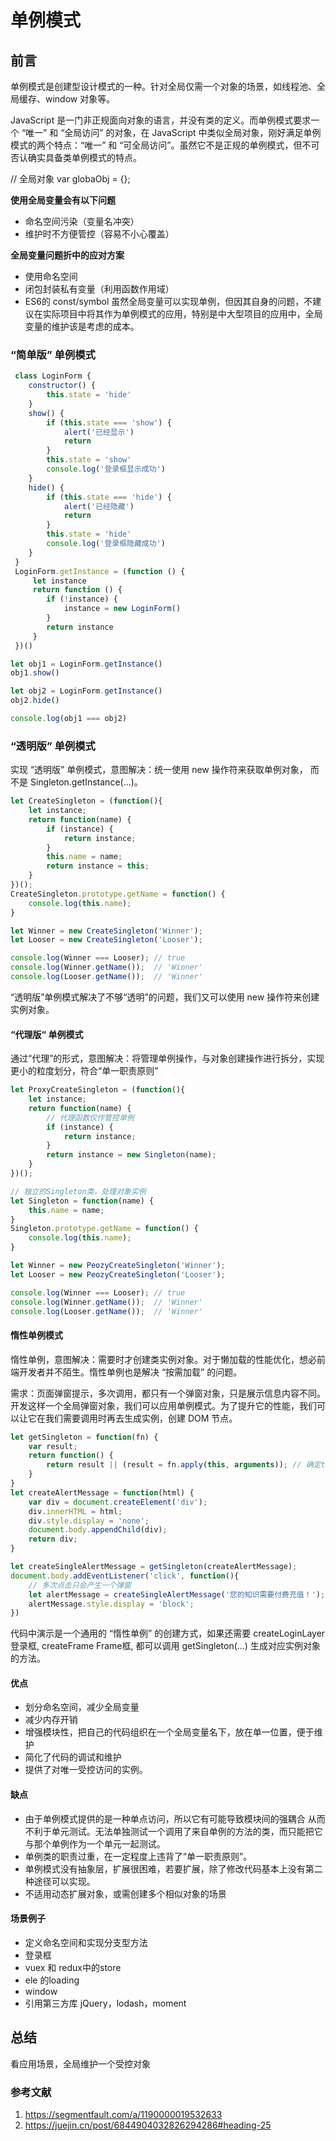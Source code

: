 # 单例模式

## 前言

单例模式是创建型设计模式的一种。针对全局仅需一个对象的场景，如线程池、全局缓存、window 对象等。

JavaScript 是一门非正规面向对象的语言，并没有类的定义。而单例模式要求一个 “唯一” 和 “全局访问” 的对象，在 JavaScript 中类似全局对象，刚好满足单例模式的两个特点：“唯一” 和 “可全局访问”。虽然它不是正规的单例模式，但不可否认确实具备类单例模式的特点。

// 全局对象
var globaObj = {};

****使用全局变量会有以下问题****

- 命名空间污染（变量名冲突）
- 维护时不方便管控（容易不小心覆盖）
  
****全局变量问题折中的应对方案****

- 使用命名空间
- 闭包封装私有变量（利用函数作用域）
- ES6的 const/symbol
虽然全局变量可以实现单例，但因其自身的问题，不建议在实际项目中将其作为单例模式的应用，特别是中大型项目的应用中，全局变量的维护该是考虑的成本。

### “简单版” 单例模式

```js
 class LoginForm {
    constructor() {
        this.state = 'hide'
    }
    show() {
        if (this.state === 'show') {
            alert('已经显示')
            return
        }
        this.state = 'show'
        console.log('登录框显示成功')
    }
    hide() {
        if (this.state === 'hide') {
            alert('已经隐藏')
            return
        }
        this.state = 'hide'
        console.log('登录框隐藏成功')
    }
 }
 LoginForm.getInstance = (function () {
     let instance
     return function () {
        if (!instance) {
            instance = new LoginForm()
        }
        return instance
     }
 })()

let obj1 = LoginForm.getInstance()
obj1.show()

let obj2 = LoginForm.getInstance()
obj2.hide()

console.log(obj1 === obj2)
```

### “透明版” 单例模式

实现 “透明版” 单例模式，意图解决：统一使用 new 操作符来获取单例对象， 而不是 Singleton.getInstance(...)。

```js
let CreateSingleton = (function(){
    let instance;
    return function(name) {
        if (instance) {
            return instance;
        }
        this.name = name;
        return instance = this;
    }
})();
CreateSingleton.prototype.getName = function() {
    console.log(this.name);
}

let Winner = new CreateSingleton('Winner');
let Looser = new CreateSingleton('Looser');

console.log(Winner === Looser); // true
console.log(Winner.getName());  // 'Winner'
console.log(Looser.getName());  // 'Winner'
```

“透明版”单例模式解决了不够“透明”的问题，我们又可以使用 new 操作符来创建实例对象。

#### “代理版“ 单例模式

通过“代理”的形式，意图解决：将管理单例操作，与对象创建操作进行拆分，实现更小的粒度划分，符合“单一职责原则”

```js
let ProxyCreateSingleton = (function(){
    let instance;
    return function(name) {
        // 代理函数仅作管控单例
        if (instance) {
            return instance;
        }
        return instance = new Singleton(name);
    }
})();

// 独立的Singleton类，处理对象实例
let Singleton = function(name) {
    this.name = name;
}
Singleton.prototype.getName = function() {
    console.log(this.name);
}

let Winner = new PeozyCreateSingleton('Winner');
let Looser = new PeozyCreateSingleton('Looser');

console.log(Winner === Looser); // true
console.log(Winner.getName());  // 'Winner'
console.log(Looser.getName());  // 'Winner'
```

#### 惰性单例模式

惰性单例，意图解决：需要时才创建类实例对象。对于懒加载的性能优化，想必前端开发者并不陌生。惰性单例也是解决 “按需加载” 的问题。

需求：页面弹窗提示，多次调用，都只有一个弹窗对象，只是展示信息内容不同。
开发这样一个全局弹窗对象，我们可以应用单例模式。为了提升它的性能，我们可以让它在我们需要调用时再去生成实例，创建 DOM 节点。

```js
let getSingleton = function(fn) {
    var result;
    return function() {
        return result || (result = fn.apply(this, arguments)); // 确定this上下文并传递参数
    }
}
let createAlertMessage = function(html) {
    var div = document.createElement('div');
    div.innerHTML = html;
    div.style.display = 'none';
    document.body.appendChild(div);
    return div;
}

let createSingleAlertMessage = getSingleton(createAlertMessage);
document.body.addEventListener('click', function(){
    // 多次点击只会产生一个弹窗
    let alertMessage = createSingleAlertMessage('您的知识需要付费充值！');
    alertMessage.style.display = 'block';
})

```

代码中演示是一个通用的 “惰性单例” 的创建方式，如果还需要 createLoginLayer 登录框, createFrame Frame框, 都可以调用 getSingleton(...) 生成对应实例对象的方法。

#### 优点

- 划分命名空间，减少全局变量
- 减少内存开销
- 增强模块性，把自己的代码组织在一个全局变量名下，放在单一位置，便于维护
- 简化了代码的调试和维护
- 提供了对唯一受控访问的实例。

#### 缺点

- 由于单例模式提供的是一种单点访问，所以它有可能导致模块间的强耦合 从而不利于单元测试。无法单独测试一个调用了来自单例的方法的类，而只能把它与那个单例作为一个单元一起测试。
- 单例类的职责过重，在一定程度上违背了“单一职责原则”。
- 单例模式没有抽象层，扩展很困难，若要扩展，除了修改代码基本上没有第二种途径可以实现。
- 不适用动态扩展对象，或需创建多个相似对象的场景

#### 场景例子

- 定义命名空间和实现分支型方法
- 登录框
- vuex 和 redux中的store
- ele 的loading
- window
- 引用第三方库 jQuery，lodash，moment
  
## 总结

看应用场景，全局维护一个受控对象

### 参考文献

1. <https://segmentfault.com/a/1190000019532633>
2. <https://juejin.cn/post/6844904032826294286#heading-25>
